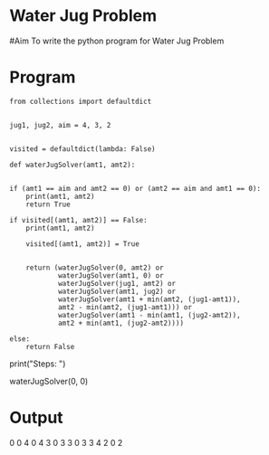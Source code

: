 # Water Jug Problem

#Aim
To write the python program for Water Jug Problem 
# Program
    from collections import defaultdict


    jug1, jug2, aim = 4, 3, 2


    visited = defaultdict(lambda: False)

    def waterJugSolver(amt1, amt2): 

	
	if (amt1 == aim and amt2 == 0) or (amt2 == aim and amt1 == 0):
		print(amt1, amt2)
		return True
	
	if visited[(amt1, amt2)] == False:
		print(amt1, amt2)
	
		visited[(amt1, amt2)] = True
	
		
		return (waterJugSolver(0, amt2) or
				waterJugSolver(amt1, 0) or
				waterJugSolver(jug1, amt2) or
				waterJugSolver(amt1, jug2) or
				waterJugSolver(amt1 + min(amt2, (jug1-amt1)),
				amt2 - min(amt2, (jug1-amt1))) or
				waterJugSolver(amt1 - min(amt1, (jug2-amt2)),
				amt2 + min(amt1, (jug2-amt2))))
	
	else:
		return False

print("Steps: ")


waterJugSolver(0, 0)

# Output
0 0
4 0
4 3
0 3
3 0
3 3
4 2
0 2
